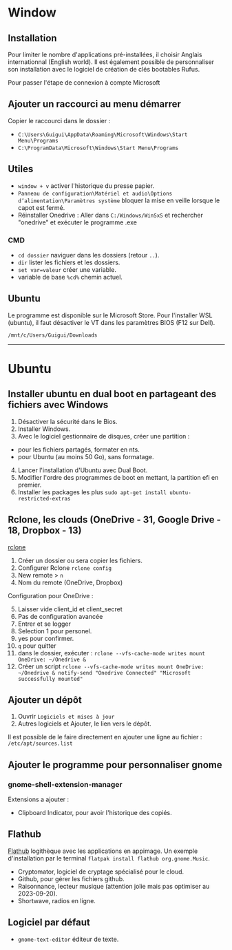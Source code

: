 # Window

## Installation

Pour limiter le nombre d'applications pré-installées, il choisir Anglais internationnal (English world). Il est également possible de personnaliser son installation avec le logiciel
de création de clés bootables Rufus.

Pour passer l'étape de connexion à compte Microsoft 

## Ajouter un raccourci au menu démarrer

Copier le raccourci dans le dossier :

* `C:\Users\Guigui\AppData\Roaming\Microsoft\Windows\Start Menu\Programs`
* `C:\ProgramData\Microsoft\Windows\Start Menu\Programs`
## Utiles

* `window + v` activer l'historique du presse papier.
* `Panneau de configuration\Matériel et audio\Options d’alimentation\Paramètres système` bloquer la mise en veille lorsque le capot est fermé.
* Réinstaller Onedrive : Aller dans `C:/Windows/WinSxS` et rechercher "onedrive" et exécuter le programme .exe

### CMD

* `cd dossier` naviguer dans les dossiers (retour `..`).
* `dir` lister les fichiers et les dossiers.
* `set var=valeur` créer une variable.
* variable de base `%cd%` chemin actuel.

## Ubuntu

Le programme est disponible sur le Microsoft Store.
Pour l'installer WSL (ubuntu), il faut désactiver le VT dans les paramètres BIOS (F12 sur Dell).

`/mnt/c/Users/Guigui/Downloads`

---
# Ubuntu
## Installer ubuntu en dual boot en partageant des fichiers avec Windows

1. Désactiver la sécurité dans le Bios.
2. Installer Windows.
3. Avec le logiciel gestionnaire de disques, créer une partition :
  * pour les fichiers partagés, formater en nts.
  * pour Ubuntu (au moins 50 Go), sans formatage.
4. Lancer l'installation d'Ubuntu avec Dual Boot.
5. Modifier l'ordre des programmes de boot en mettant, la partition efi en premier.
6. Installer les packages les plus `sudo apt-get install ubuntu-restricted-extras`
## Rclone, les clouds (OneDrive - 31, Google Drive - 18, Dropbox - 13)

[rclone](https://rclone.org/downloads/)

1. Créer un dossier ou sera copier les fichiers.
2. Configurer Rclone `rclone config`
3. New remote > `n`
4. Nom du remote (OneDrive, Dropbox)

Configuration pour OneDrive :

5. Laisser vide client_id et client_secret
6. Pas de configuration avancée
7. Entrer et se logger
8. Selection 1 pour personel.
9. yes pour confirmer.
10. `q` pour quitter
11. dans le dossier, exécuter : `rclone --vfs-cache-mode writes mount OneDrive: ~/Onedrive &`
12. Créer un script `rclone --vfs-cache-mode writes mount OneDrive: ~/Onedrive & notify-send "Onedrive Connected" "Microsoft successfully mounted"`
## Ajouter un dépôt

1. Ouvrir `Logiciels et mises à jour`
2. Autres logiciels et Ajouter, le lien vers le dépôt.

Il est possible de le faire directement en ajouter une ligne au fichier : 
`/etc/apt/sources.list`
## Ajouter le programme pour personnaliser gnome

### gnome-shell-extension-manager

Extensions a ajouter :

* Clipboard Indicator, pour avoir l'historique des copiés.

## Flathub

[Flathub](https://flathub.org/) logithèque avec les applications en appimage. Un exemple d'installation par le terminal `flatpak install flathub org.gnome.Music`.

* Cryptomator, logiciel de cryptage spécialisé pour le cloud.
* Github, pour gérer les fichiers github.
* Raisonnance, lecteur musique (attention jolie mais pas optimiser au 2023-09-20).
* Shortwave, radios en ligne.

## Logiciel par défaut

* `gnome-text-editor` éditeur de texte.
